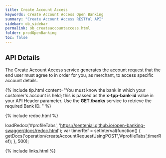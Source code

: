 ```yaml
---
title: Create Account Access
keywords: Create Account Access Open Banking 
summary: "Create Account Access RESTful API"
sidebar: ob_sidebar
permalink: ob_createaccountaccess.html
folder: prodOpenBanking
toc: false
---
```


## API Details

The Create Account Access service generates the account request that the end user must agree to in order for you, as merchant, to access specific account details.

{% include tip.html content="You must know the bank in which your customer's account is held; this is passed as the <b>x-tpp-bank-id</b> value in your API Header parameter. Use the <b>GET /banks</b> service to retrieve the required Bank ID. " %}



<ul id="profileTabs" class="nav nav-tabs">
    
   
</ul>
 
 {% include redoc.html %}

loadRedoc('#profileTabs', 'https://sentenial.github.io/open-banking-swagger/docs/redoc.html');
var timerRef = setInterval(function() { getDocs('operation/createAccountRequestUsingPOST','#profileTabs',timerRef); }, 500);

</script>


<div id="mydiv"></div>


</div>



</div>


{% include links.html %}